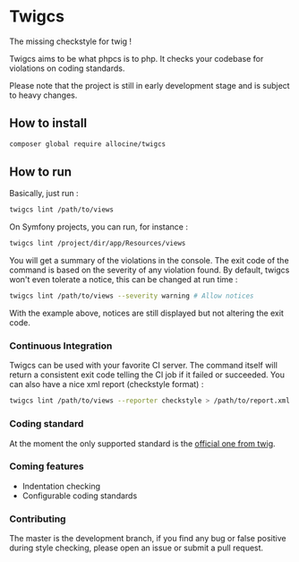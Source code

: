# Twigcs

The missing checkstyle for twig !

Twigcs aims to be what phpcs is to php. It checks your codebase for violations on coding standards.

Please note that the project is still in early development stage and is subject to heavy changes.

## How to install

```bash
composer global require allocine/twigcs
```

## How to run

Basically, just run :

```bash
twigcs lint /path/to/views
```

On Symfony projects, you can run, for instance :

```bash
twigcs lint /project/dir/app/Resources/views
```

You will get a summary of the violations in the console. The exit code of the command is based on the severity
of any violation found. By default, twigcs won't even tolerate a notice, this can be changed at run time :

```bash
twigcs lint /path/to/views --severity warning # Allow notices
```

With the example above, notices are still displayed but not altering the exit code.

### Continuous Integration

Twigcs can be used with your favorite CI server. The command itself will return a consistent exit code telling
the CI job if it failed or succeeded. You can also have a nice xml report (checkstyle format) :

```bash
twigcs lint /path/to/views --reporter checkstyle > /path/to/report.xml
```

### Coding standard

At the moment the only supported standard is the [official one from twig](http://twig.sensiolabs.org/doc/coding_standards.html).

### Coming features

- Indentation checking
- Configurable coding standards

### Contributing

The master is the development branch, if you find any bug or false positive during style checking, please
open an issue or submit a pull request.
